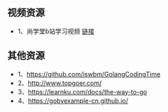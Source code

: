 ## 视频资源
* 1、尚学堂b站学习视频    [链接](https://www.bilibili.com/video/av48141461) 

## 其他资源
* 1、https://github.com/iswbm/GolangCodingTime
* 2、http://www.topgoer.com/
* 3、https://learnku.com/docs/the-way-to-go
* 4、https://gobyexample-cn.github.io/
